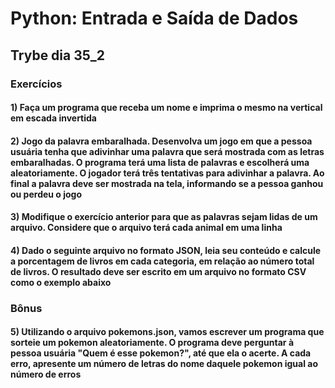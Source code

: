 # Python: Entrada e Saída de Dados

## Trybe dia 35_2

### Exercícios

#### 1) Faça um programa que receba um nome e imprima o mesmo na vertical em escada invertida

#### 2) Jogo da palavra embaralhada. Desenvolva um jogo em que a pessoa usuária tenha que adivinhar uma palavra que será mostrada com as letras embaralhadas. O programa terá uma lista de palavras e escolherá uma aleatoriamente. O jogador terá três tentativas para adivinhar a palavra. Ao final a palavra deve ser mostrada na tela, informando se a pessoa ganhou ou perdeu o jogo

#### 3) Modifique o exercício anterior para que as palavras sejam lidas de um arquivo. Considere que o arquivo terá cada animal em uma linha

#### 4) Dado o seguinte arquivo no formato JSON, leia seu conteúdo e calcule a porcentagem de livros em cada categoria, em relação ao número total de livros. O resultado deve ser escrito em um arquivo no formato CSV como o exemplo abaixo

### Bônus

#### 5) Utilizando o arquivo pokemons.json, vamos escrever um programa que sorteie um pokemon aleatoriamente. O programa deve perguntar à pessoa usuária "Quem é esse pokemon?", até que ela o acerte. A cada erro, apresente um número de letras do nome daquele pokemon igual ao número de erros
